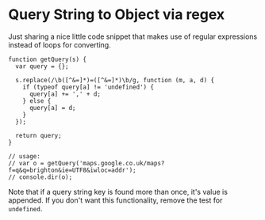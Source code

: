# Query String to Object via regex

Just sharing a nice little code snippet that makes use of regular expressions instead of loops for converting.

<!--more-->

    function getQuery(s) {
      var query = {};
      
      s.replace(/\b([^&=]*)=([^&=]*)\b/g, function (m, a, d) {
        if (typeof query[a] != 'undefined') {
          query[a] += ',' + d;
        } else {
          query[a] = d;
        }
      });
      
      return query;
    }

    // usage:
    // var o = getQuery('maps.google.co.uk/maps?f=q&q=brighton&ie=UTF8&iwloc=addr');
    // console.dir(o);

Note that if a query string key is found more than once, it's value is appended.  If you don't want this functionality, remove the test for `undefined`.